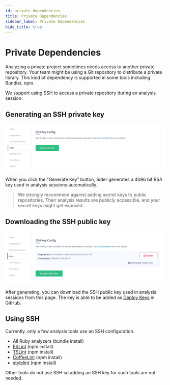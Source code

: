 ```yaml
---
id: private-dependencies
title: Private Dependencies
sidebar_label: Private Dependencies
hide_title: true
---
```


# Private Dependencies

Analyzing a private project sometimes needs access to another private repository. Your team might be using a Git repository to distribute a private library. This kind of dependency is supported in some tools including Bundler, npm.

We support using SSH to access a private repository during an analysis session.

## Generating an SSH private key

![Generate SSH private key](../assets/ssh-key-generate-key.png)

When you click the “Generate Key” button, Sider generates a 4096 bit RSA key used in analysis sessions automatically.

> We strongly recommend against adding secret keys to public repositories. Their analysis results are publicly accessible, and your secret keys might get exposed.

## Downloading the SSH public key

![Download SSH public key](../assets/ssh-key-download-key.png)

After generating, you can download the SSH public key used in analysis sessions from this page. The key is able to be added as [Deploy Keys](https://developer.github.com/v3/guides/managing-deploy-keys/#deploy-keys) in GitHub.

## Using SSH

Currently, only a few analysis tools use an SSH configuration.

* All Ruby analyzers (bundle install)
* [ESLint](../tools/javascript/eslint.md) (npm install)
* [TSLint](../tools/javascript/tslint.md) (npm install)
* [CoffeeLint](../tools/javascript/coffeelint.md) (npm install)
* [stylelint](../tools/css/stylelint.md) (npm install)

Other tools do not use SSH so adding an SSH key for such tools are not needed.

